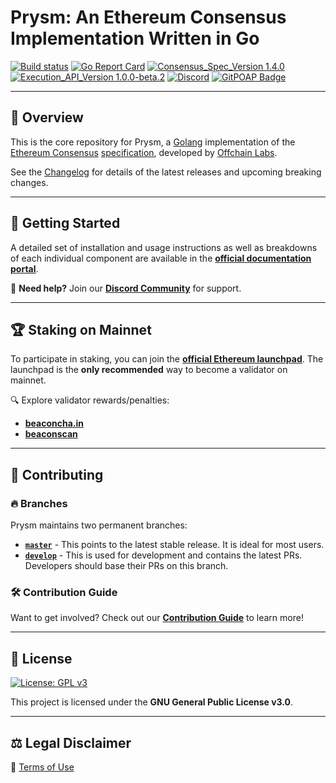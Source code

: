 <h1 align="left">Prysm: An Ethereum Consensus Implementation Written in Go</h1>

<div align="left">
  
[![Build status](https://badge.buildkite.com/b555891daf3614bae4284dcf365b2340cefc0089839526f096.svg?branch=master)](https://buildkite.com/prysmatic-labs/prysm)
[![Go Report Card](https://goreportcard.com/badge/github.com/prysmaticlabs/prysm)](https://goreportcard.com/report/github.com/prysmaticlabs/prysm)
[![Consensus_Spec_Version 1.4.0](https://img.shields.io/badge/Consensus%20Spec%20Version-v1.4.0-blue.svg)](https://github.com/ethereum/consensus-specs/tree/v1.4.0)
[![Execution_API_Version 1.0.0-beta.2](https://img.shields.io/badge/Execution%20API%20Version-v1.0.0.beta.2-blue.svg)](https://github.com/ethereum/execution-apis/tree/v1.0.0-beta.2/src/engine)
[![Discord](https://user-images.githubusercontent.com/7288322/34471967-1df7808a-efbb-11e7-9088-ed0b04151291.png)](https://discord.gg/prysmaticlabs)
[![GitPOAP Badge](https://public-api.gitpoap.io/v1/repo/prysmaticlabs/prysm/badge)](https://www.gitpoap.io/gh/prysmaticlabs/prysm)

</div>

---

## 📖 Overview

This is the core repository for Prysm, a [Golang](https://golang.org/) implementation of the [Ethereum Consensus](https://ethereum.org/en/developers/docs/consensus-mechanisms/#proof-of-stake) [specification](https://github.com/ethereum/consensus-specs), developed by [Offchain Labs](https://www.offchainlabs.com).

See the [Changelog](https://github.com/prysmaticlabs/prysm/releases) for details of the latest releases and upcoming breaking changes.

---

## 🚀 Getting Started

A detailed set of installation and usage instructions as well as breakdowns of each individual component are available in the **[official documentation portal](https://docs.prylabs.network)**.

💬 **Need help?** Join our **[Discord Community](https://discord.gg/prysmaticlabs)** for support.

---

## 🏆 Staking on Mainnet

To participate in staking, you can join the **[official Ethereum launchpad](https://launchpad.ethereum.org)**. The launchpad is the **only recommended** way to become a validator on mainnet.

🔍 Explore validator rewards/penalties:

- **[beaconcha.in](https://beaconcha.in)**
- **[beaconscan](https://beaconscan.com)**

---

## 🤝 Contributing

### 🔥 Branches

Prysm maintains two permanent branches:

- **[`master`](https://github.com/prysmaticlabs/prysm/tree/master)** - This points to the latest stable release. It is ideal for most users.
- **[`develop`](https://github.com/prysmaticlabs/prysm/tree/develop)** - This is used for development and contains the latest PRs. Developers should base their PRs on this branch.

### 🛠 Contribution Guide

Want to get involved? Check out our **[Contribution Guide](https://docs.prylabs.network/docs/contribute/contribution-guidelines/)** to learn more!

---

## 📜 License

[![License: GPL v3](https://img.shields.io/badge/License-GPLv3-blue.svg)](https://www.gnu.org/licenses/gpl-3.0.en.html)  

This project is licensed under the **GNU General Public License v3.0**.

---

## ⚖️ Legal Disclaimer

📜 [Terms of Use](/TERMS_OF_SERVICE.md)
